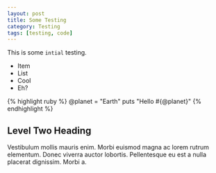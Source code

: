 ```yaml
---
layout: post
title: Some Testing
category: Testing
tags: [testing, code]
---
```

This is some `intial` testing.

* Item 
* List
* Cool
* Eh?

{% highlight ruby %}
@planet = "Earth"
puts "Hello #{@planet}"
{% endhighlight %}

Level Two Heading
-----------------

Vestibulum mollis mauris enim. Morbi euismod magna ac lorem rutrum elementum.
Donec viverra auctor lobortis. Pellentesque eu est a nulla placerat dignissim. Morbi a.